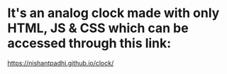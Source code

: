 # It's an analog clock made with only HTML, JS & CSS which can be accessed through this link:
https://nishantpadhi.github.io/clock/

